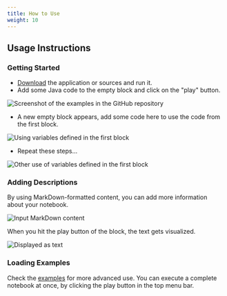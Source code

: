 ```yaml
---
title: How to Use
weight: 10
---
```


## Usage Instructions

### Getting Started

* [Download](/download/) the application or sources and run it.
* Add some Java code to the empty block and click on the "play" button.

![Screenshot of the examples in the GitHub repository](/assets/usage/getting-started-1.png)
 
* A new empty block appears, add some code here to use the code from the first block.

![Using variables defined in the first block](/assets/usage/getting-started-2.png)

* Repeat these steps...

![Other use of variables defined in the first block](/assets/usage/getting-started-3.png)

### Adding Descriptions

By using MarkDown-formatted content, you can add more information about your notebook.

![Input MarkDown content](/assets/usage/markdown-1.png)

When you hit the play button of the block, the text gets visualized.

![Displayed as text](/assets/usage/markdown-2.png)

### Loading Examples

Check the [examples](https://github.com/jtaccuino/jtaccuino/tree/main/examples) for more advanced use. You can execute a complete notebook at once, by clicking the play button in the top menu bar.

